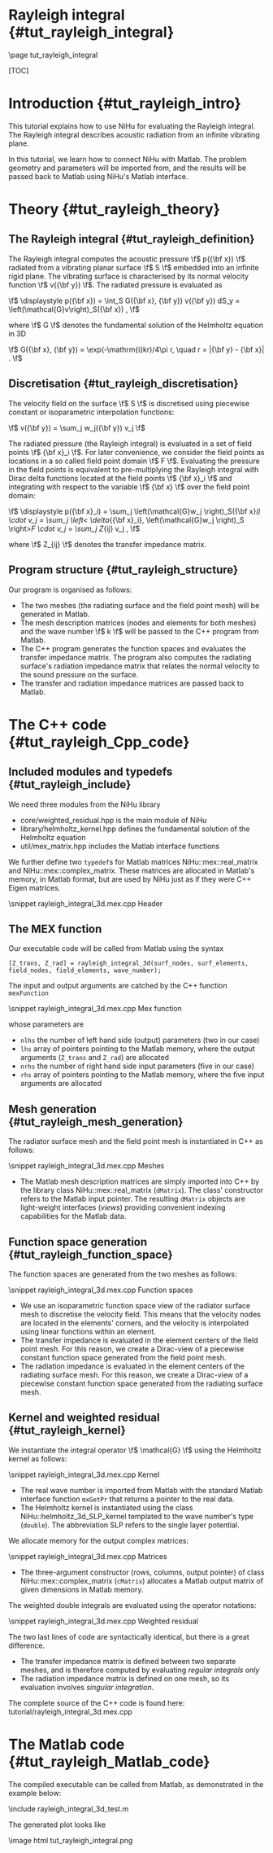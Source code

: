 Rayleigh integral {#tut_rayleigh_integral}
=================

\page tut_rayleigh_integral

[TOC]

Introduction {#tut_rayleigh_intro}
============

This tutorial explains how to use NiHu for evaluating the Rayleigh integral.
The Rayleigh integral describes acoustic radiation from an infinite vibrating plane.

In this tutorial, we learn how to connect NiHu with Matlab.
The problem geometry and parameters will be imported from, and the results will be passed back to Matlab using NiHu's Matlab interface.

Theory {#tut_rayleigh_theory}
======

The Rayleigh integral {#tut_rayleigh_definition}
---------------------

The Rayleigh integral computes the acoustic pressure \f$ p({\bf x}) \f$ radiated from a vibrating planar surface \f$ S \f$ embedded into an infinite rigid plane.
The vibrating surface is characterised by its normal velocity function \f$ v({\bf y}) \f$.
The radiated pressure is evaluated as

\f$
\displaystyle
p({\bf x})
= \int_S G({\bf x}, {\bf y}) v({\bf y}) dS_y
= \left(\mathcal{G}v\right)_S({\bf x}) ,
\f$

where \f$ G \f$ denotes the fundamental solution of the Helmholtz equation in 3D

\f$ G({\bf x}, {\bf y}) = \exp(-\mathrm{i}kr)/4\pi r, \quad r = |{\bf y} - {\bf x}| . \f$

Discretisation {#tut_rayleigh_discretisation}
--------------

The velocity field on the surface \f$ S \f$ is discretised using piecewise constant or isoparametric interpolation functions:

\f$ v({\bf y}) = \sum_j w_j({\bf y}) v_j \f$

The radiated pressure (the Rayleigh integral) is evaluated in a set of field points \f$ {\bf x}_i \f$.
For later convenience, we consider the field points as locations in a so called field point domain \f$ F \f$.
Evaluating the pressure in the field points is equivalent to pre-multiplying the Rayleigh integral with Dirac delta functions located at the field points \f$ {\bf x}_i \f$ and integrating with respect to the variable \f$ {\bf x} \f$ over the field point domain:

\f$
\displaystyle
p({\bf x}_i)
= \sum_j \left(\mathcal{G}w_j \right)_S({\bf x}_i) \cdot v_j
= \sum_j \left< \delta_{{\bf x}_i}, \left(\mathcal{G}w_j \right)_S \right>_F \cdot v_j
= \sum_j Z_{ij} v_j ,
\f$
 
where \f$ Z_{ij} \f$ denotes the transfer impedance matrix.


Program structure {#tut_rayleigh_structure}
-----------------

Our program is organised as follows:
- The two meshes (the radiating surface and the field point mesh) will be generated in Matlab.
- The mesh description matrices (nodes and elements for both meshes) and the wave number \f$ k \f$ will be passed to the C++ program from Matlab.
- The C++ program generates the function spaces and evaluates the transfer impedance matrix. The program also computes the radiating surface's radiation impedance matrix that relates the normal velocity to the sound pressure on the surface.
- The transfer and radiation impedance matrices are passed back to Matlab.


The C++ code {#tut_rayleigh_Cpp_code}
============

Included modules and typedefs {#tut_rayleigh_include}
-----------------------------

We need three modules from the NiHu library
- core/weighted_residual.hpp is the main module of NiHu
- library/helmholtz_kernel.hpp defines the fundamental solution of the Helmholtz equation
- util/mex_matrix.hpp includes the Matlab interface functions

We further define two `typedef`s for Matlab matrices NiHu::mex::real_matrix and NiHu::mex::complex_matrix.
These matrices are allocated in Matlab's memory, in Matlab format, but are used by NiHu just as if they were C++ Eigen matrices.

\snippet rayleigh_integral_3d.mex.cpp Header

The MEX function
----------------

Our executable code will be called from Matlab using the syntax

	[Z_trans, Z_rad] = rayleigh_integral_3d(surf_nodes, surf_elements, field_nodes, field_elements, wave_number);
	
The input and output arguments are catched by the C++ function `mexFunction`

\snippet rayleigh_integral_3d.mex.cpp Mex function

whose parameters are
- `nlhs` the number of left hand side (output) parameters (two in our case)
- `lhs` array of pointers pointing to the Matlab memory, where the output arguments (`Z_trans` and `Z_rad`) are allocated
- `nrhs` the number of right hand side input parameters (five in our case)
- `rhs` array of pointers pointing to the Matlab memory, where the five input arguments are allocated

Mesh generation {#tut_rayleigh_mesh_generation}
---------------

The radiator surface mesh and the field point mesh is instantiated in C++ as follows:

\snippet rayleigh_integral_3d.mex.cpp Meshes

- The Matlab mesh description matrices are simply imported into C++ by the library class NiHu::mex::real_matrix (`dMatrix`).
The class' constructor refers to the Matlab input pointer.
The resulting `dMatrix` objects are light-weight interfaces (_views_) providing convenient indexing capabilities for the Matlab data.

Function space generation {#tut_rayleigh_function_space}
-------------------------

The function spaces are generated from the two meshes as follows:

\snippet rayleigh_integral_3d.mex.cpp Function spaces

- We use an isoparametric function space view of the radiator surface mesh to discretise the velocity field. This means that the velocity nodes are located in the elements' corners, and the velocity is interpolated using linear functions within an element.
- The transfer impedance is evaluated in the element centers of the field point mesh. For this reason, we create a Dirac-view of a piecewise constant function space generated from the field point mesh.
- The radiation impedance is evaluated in the element centers of the radiating surface mesh. For this reason, we create a Dirac-view of a piecewise constant function space generated from the radiating surface mesh.

Kernel and weighted residual {#tut_rayleigh_kernel}
----------------------------

We instantiate the integral operator \f$ \mathcal{G} \f$ using the Helmholtz kernel as follows:

\snippet rayleigh_integral_3d.mex.cpp Kernel

- The real wave number is imported from Matlab with the standard Matlab interface function `mxGetPr` that returns a pointer to the real data.
- The Helmholtz kernel is instantiated using the class NiHu::helmholtz_3d_SLP_kernel templated to the wave number's type (`double`).
The abbreviation SLP refers to the single layer potential.

We allocate memory for the output complex matrices:

\snippet rayleigh_integral_3d.mex.cpp Matrices

- The three-argument constructor (rows, columns, output pointer) of class NiHu::mex::complex_matrix (`cMatrix`) allocates a Matlab output matrix of given dimensions in Matlab memory.

The weighted double integrals are evaluated using the operator notations:

\snippet rayleigh_integral_3d.mex.cpp Weighted residual

The two last lines of code are syntactically identical, but there is a great difference.
- The transfer impedance matrix is defined between two separate meshes, and is therefore computed by evaluating _regular integrals only_
- The radiation impedance matrix is defined on one mesh, so its evaluation involves _singular integration_.

The complete source of the C++ code is found here: tutorial/rayleigh_integral_3d.mex.cpp

The Matlab code {#tut_rayleigh_Matlab_code}
===============

The compiled executable can be called from Matlab, as demonstrated in the example below:

\include rayleigh_integral_3d_test.m

The generated plot looks like

\image html tut_rayleigh_integral.png

